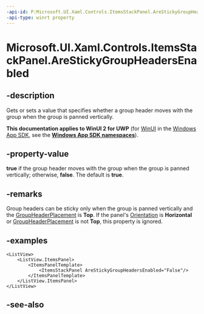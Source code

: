 ```yaml
---
-api-id: P:Microsoft.UI.Xaml.Controls.ItemsStackPanel.AreStickyGroupHeadersEnabled
-api-type: winrt property
---
```


<!-- Property syntax
public bool AreStickyGroupHeadersEnabled { get;  set; }
-->

# Microsoft.UI.Xaml.Controls.ItemsStackPanel.AreStickyGroupHeadersEnabled

## -description
Gets or sets a value that specifies whether a group header moves with the group when the group is panned vertically.

**This documentation applies to WinUI 2 for UWP** (for [WinUI](/windows/apps/winui/winui3/) in the [Windows App SDK](/windows/apps/windows-app-sdk/), see the **[Windows App SDK namespaces](/windows/windows-app-sdk/api/winrt/)**).

## -property-value
**true** if the group header moves with the group when the group is panned vertically; otherwise, **false**. The default is **true**.

## -remarks
Group headers can be sticky only when the group is panned vertically and the [GroupHeaderPlacement](itemsstackpanel_groupheaderplacement.md) is **Top**. If the panel's [Orientation](itemsstackpanel_orientation.md) is **Horizontal** or [GroupHeaderPlacement](itemsstackpanel_groupheaderplacement.md) is not **Top**, this property is ignored.

## -examples
```xaml
<ListView>
    <ListView.ItemsPanel> 
        <ItemsPanelTemplate>
            <ItemsStackPanel AreStickyGroupHeadersEnabled="False"/>  
        </ItemsPanelTemplate> 
    </ListView.ItemsPanel> 
</ListView> 

```



## -see-also
